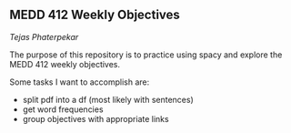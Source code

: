 ## MEDD 412 Weekly Objectives
*Tejas Phaterpekar*

The purpose of this repository is to practice using spacy and explore the MEDD 412 weekly objectives.

Some tasks I want to accomplish are:
- split pdf into a df (most likely with sentences)
- get word frequencies
- group objectives with appropriate links
